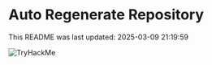# Auto Regenerate Repository

This README was last updated: 2025-03-09 21:19:59

 ![TryHackMe](https://tryhackme.com/badge/533634)
